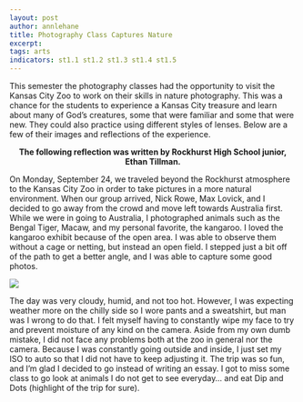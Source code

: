 ```yaml
---
layout: post
author: annlehane
title: Photography Class Captures Nature
excerpt: 
tags: arts
indicators: st1.1 st1.2 st1.3 st1.4 st1.5 
---
```


This semester the photography classes had the opportunity to visit the Kansas City Zoo to work on their skills in nature photography.  This was a chance for the students to experience a Kansas City treasure and learn about many of God’s creatures, some that were familiar and some that were new.  They could also practice using different styles of lenses.  Below are a few of their images and reflections of the experience.

<center><b>The following reflection was written by Rockhurst High School junior, Ethan Tillman.</b></center>      
      
On Monday, September 24, we traveled beyond the Rockhurst atmosphere to the Kansas City Zoo in order to take pictures in a more natural environment. When our group arrived, Nick Rowe, Max Lovick, and I decided to go away from the crowd and move left towards Australia first. While we were in going to Australia, I photographed animals such as the Bengal Tiger, Macaw, and my personal favorite, the kangaroo. I loved the kangaroo exhibit because of the open area. I was able to observe them without a cage or netting, but instead an open field. I stepped just a bit off of the path to get a better angle, and I was able to capture some good photos.

<div class="flex-wrapper">
  <div class="x1"><img src="{{ site.baseurl }}/img/Charlotte's Web.JPG"></div>
</div>

The day was very cloudy, humid, and not too hot. However, I was expecting weather more on the chilly side so I wore pants and a sweatshirt, but man was I wrong to do that. I felt myself having to constantly wipe my face to try and prevent moisture of any kind on the camera. Aside from my own dumb mistake, I did not face any problems both at the zoo in general nor the camera. Because I was constantly going outside and inside, I just set my ISO to auto so that I did not have to keep adjusting it. The trip was so fun, and I’m glad I decided to go instead of writing an essay. I got to miss some class to go look at animals I do not get to see everyday… and eat Dip and Dots (highlight of the trip for sure).
      
